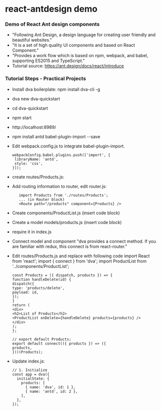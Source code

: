 # react-antdesign demo
### Demo of React Ant design components


* "Following Ant Design, a design language for creating user friendly and beautiful websites."
* "It is a set of high quality UI components and based on React Component."
* "Provides a work flow which is based on npm, webpack, and babel, supporting ES2015 and TypeScript."
* Tutorial source:  https://ant.design/docs/react/introduce

### Tutorial Steps - Practical Projects

* Install dva boilerplate: npm install dva-cli -g
* dva new dva-quickstart
* cd dva-quickstart
* npm start
* http://localhost:8989/
* npm install antd babel-plugin-import --save
* Edit webpack.config.js to integrate babel-plugin-import.

      webpackConfig.babel.plugins.push(['import', {  
       libraryName: 'antd',  
       style: 'css',  
      }]);  

* create routes/Products.js:
* Add routing information to router, edit router.js:

         import Products from './routes/Products';
         ... (in Router block)
         <Route path="/products" component={Products} />

* Create components/ProductList.js (insert code block)
* Create a model models/products.js (insert code block)
* require it in index.js
* Connect model and component "dva provides a connect method. If you are familiar with redux, this connect is from react-router."
* Edit routes/Products.js and replace with following code
      import React from 'react';
      import { connect } from 'dva';
      import ProductList from '../components/ProductList';

      const Products = ({ dispatch, products }) => {
      function handleDelete(id) {
      dispatch({
      type: 'products/delete',
      payload: id,
      });
      }
      return (
      <div>
      <h2>List of Products</h2>
      <ProductList onDelete={handleDelete} products={products} />
      </div>
      );
      };

      // export default Products;
      export default connect(({ products }) => ({
      products,
      }))(Products);

* Update index.js:

      // 1. Initialize
      const app = dva({
        initialState: {
          products: [
            { name: 'dva', id: 1 },
            { name: 'antd', id: 2 },
          ],
        },
      });
